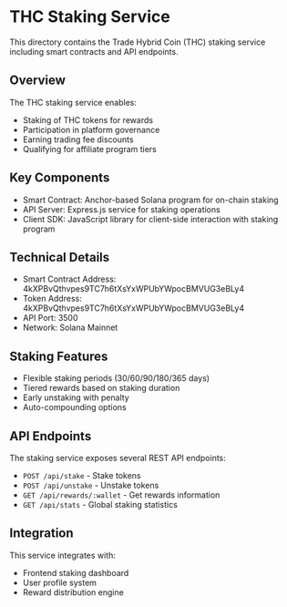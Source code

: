 # THC Staking Service

This directory contains the Trade Hybrid Coin (THC) staking service including smart contracts and API endpoints.

## Overview

The THC staking service enables:
- Staking of THC tokens for rewards
- Participation in platform governance
- Earning trading fee discounts
- Qualifying for affiliate program tiers

## Key Components

- Smart Contract: Anchor-based Solana program for on-chain staking
- API Server: Express.js service for staking operations
- Client SDK: JavaScript library for client-side interaction with staking program

## Technical Details

- Smart Contract Address: 4kXPBvQthvpes9TC7h6tXsYxWPUbYWpocBMVUG3eBLy4
- Token Address: 4kXPBvQthvpes9TC7h6tXsYxWPUbYWpocBMVUG3eBLy4
- API Port: 3500
- Network: Solana Mainnet

## Staking Features

- Flexible staking periods (30/60/90/180/365 days)
- Tiered rewards based on staking duration
- Early unstaking with penalty
- Auto-compounding options

## API Endpoints

The staking service exposes several REST API endpoints:

- `POST /api/stake` - Stake tokens
- `POST /api/unstake` - Unstake tokens
- `GET /api/rewards/:wallet` - Get rewards information
- `GET /api/stats` - Global staking statistics

## Integration

This service integrates with:
- Frontend staking dashboard
- User profile system
- Reward distribution engine